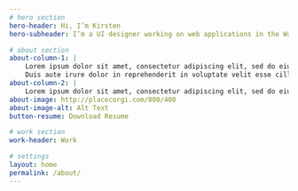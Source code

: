 ```yaml
---
# hero section
hero-header: Hi, I’m Kirsten
hero-subheader: I’m a UI designer working on web applications in the Washington DC area.

# about section
about-column-1: |
    Lorem ipsum dolor sit amet, consectetur adipiscing elit, sed do eiusmod tempor incididunt ut labore et dolore magna aliqua. Ut enim ad minim veniam, quis nostrud exercitation ullamco laboris nisi ut aliquip ex ea commodo consequat.
    Duis aute irure dolor in reprehenderit in voluptate velit esse cillum dolore eu fugiat nulla pariatur. Excepteur sint occaecat cupidatat non proident, sunt in culpa qui officia deserunt mollit anim id est laborum.
about-column-2: |
    Lorem ipsum dolor sit amet, consectetur adipiscing elit, sed do eiusmod tempor incididunt ut labore et dolore magna aliqua. Ut enim ad minim veniam, quis nostrud exercitation ullamco laboris nisi ut aliquip ex ea commodo consequat.
about-image: http://placecorgi.com/800/400
about-image-alt: Alt Text
button-resume: Download Resume

# work section
work-header: Work

# settings
layout: home
permalink: /about/
---
```

